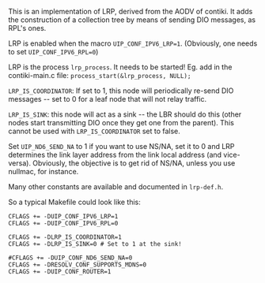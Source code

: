 This is an implementation of LRP, derived from the AODV of contiki. It adds the
construction of a collection tree by means of sending DIO messages, as RPL's
ones.

LRP is enabled when the macro `UIP_CONF_IPV6_LRP=1`. (Obviously, one needs to
set `UIP_CONF_IPV6_RPL=0`)

LRP is the process `lrp_process`. It needs to be started! Eg. add in the
contiki-main.c file: `process_start(&lrp_process, NULL);`

`LRP_IS_COORDINATOR`: If set to 1, this node will periodically re-send DIO
messages -- set to 0 for a leaf node that will not relay traffic.

`LRP_IS_SINK`: this node will act as a sink -- the LBR should do this (other
nodes start transmitting DIO once they get one from the parent). This cannot be
used with `LRP_IS_COORDINATOR` set to false.

Set `UIP_ND6_SEND_NA` to 1 if you want to use NS/NA, set it to 0 and LRP
determines the link layer address from the link local address (and vice-versa).
Obviously, the objective is to get rid of NS/NA, unless you use nullmac, for
instance.

Many other constants are available and documented in `lrp-def.h`.


So a typical Makefile could look like this:

    CFLAGS += -DUIP_CONF_IPV6_LRP=1
    CFLAGS += -DUIP_CONF_IPV6_RPL=0

    CFLAGS += -DLRP_IS_COORDINATOR=1
    CFLAGS += -DLRP_IS_SINK=0 # Set to 1 at the sink!

    #CFLAGS += -DUIP_CONF_ND6_SEND_NA=0
    CFLAGS += -DRESOLV_CONF_SUPPORTS_MDNS=0
    CFLAGS += -DUIP_CONF_ROUTER=1
